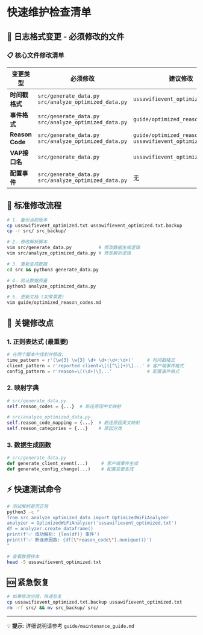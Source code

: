 # 快速维护检查清单

## 🚨 日志格式变更 - 必须修改的文件

### 📋 核心文件修改清单

| 变更类型 | 必须修改 | 建议修改 | 可选修改 |
|---------|---------|---------|---------|
| **时间戳格式** | `src/generate_data.py`<br>`src/analyze_optimized_data.py` | `ussawifievent_optimized.txt` | `README.md` |
| **事件格式** | `src/generate_data.py`<br>`src/analyze_optimized_data.py` | `guide/optimized_reason_codes.md` | `README.md` |
| **Reason Code** | `src/generate_data.py`<br>`src/analyze_optimized_data.py` | `guide/optimized_reason_codes.md`<br>`ussawifievent_optimized.txt` | `README.md`<br>`guide/client_session_analysis.md` |
| **VAP接口名** | `src/generate_data.py` | `ussawifievent_optimized.txt` | 无 |
| **配置事件** | `src/generate_data.py`<br>`src/analyze_optimized_data.py` | 无 | 无 |

## 🔧 标准修改流程

```bash
# 1. 备份当前版本
cp ussawifievent_optimized.txt ussawifievent_optimized.txt.backup
cp -r src/ src_backup/

# 2. 修改解析脚本
vim src/generate_data.py          # 修改数据生成逻辑
vim src/analyze_optimized_data.py # 修改解析逻辑

# 3. 重新生成数据
cd src && python3 generate_data.py

# 4. 验证数据质量
python3 analyze_optimized_data.py

# 5. 更新文档 (如果需要)
vim guide/optimized_reason_codes.md
```

## 📍 关键修改点

### 1. 正则表达式 (最重要)
```python
# 在两个脚本中找到并修改:
time_pattern = r'(\w{3} \w{3} \d+ \d+:\d+:\d+)'     # 时间戳格式
client_pattern = r'reported client=\[([^\]]+)\]...' # 客户端事件格式
config_pattern = r'reason=\[(\d+)\]...'             # 配置事件格式
```

### 2. 映射字典
```python
# src/generate_data.py
self.reason_codes = {...}  # 断连原因中文映射

# src/analyze_optimized_data.py  
self.reason_code_mapping = {...}  # 断连原因英文映射
self.reason_categories = {...}    # 原因分类
```

### 3. 数据生成函数
```python
# src/generate_data.py
def generate_client_event(...)     # 客户端事件生成
def generate_config_change(...)    # 配置变更生成
```

## ⚡ 快速测试命令

```bash
# 测试解析是否正常
python3 -c "
from src.analyze_optimized_data import OptimizedWiFiAnalyzer
analyzer = OptimizedWiFiAnalyzer('ussawifievent_optimized.txt')
df = analyzer.create_dataframe()
print(f'✅ 成功解析: {len(df)} 事件')
print(f'✅ 断连原因数: {df[\"reason_code\"].nunique()}')
"

# 查看数据样本
head -5 ussawifievent_optimized.txt
```

## 🆘 紧急恢复

```bash
# 如果修改出错，快速恢复
cp ussawifievent_optimized.txt.backup ussawifievent_optimized.txt
rm -rf src/ && mv src_backup/ src/
```

---
💡 **提示**: 详细说明请参考 `guide/maintenance_guide.md` 